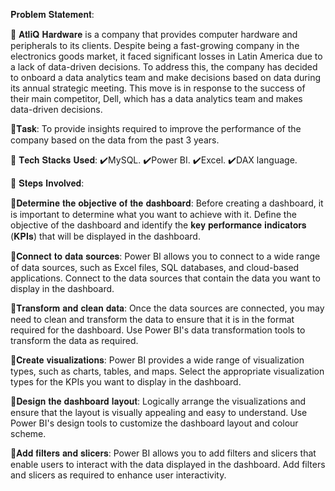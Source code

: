 
𝐏𝐫𝐨𝐛𝐥𝐞𝐦 𝐒𝐭𝐚𝐭𝐞𝐦𝐞𝐧𝐭:

🌟 𝐀𝐭𝐥𝐢𝐐 𝐇𝐚𝐫𝐝𝐰𝐚𝐫𝐞 is a company that provides computer hardware and peripherals to its clients. Despite being a fast-growing company in the electronics goods market, it faced significant losses in Latin America due to a lack of data-driven decisions. To address this, the company has decided to onboard a data analytics team and make decisions based on data during its annual strategic meeting. This move is in response to the success of their main competitor, Dell, which has a data analytics team and makes data-driven decisions.

🌟𝐓𝐚𝐬𝐤:
To provide insights required to improve the performance of the company based on the data from the past 3 years.

🌟 𝐓𝐞𝐜𝐡 𝐒𝐭𝐚𝐜𝐤𝐬 𝐔𝐬𝐞𝐝:
✔️MySQL.
✔️Power BI.
✔️Excel.
✔️DAX language.

🌟 𝐒𝐭𝐞𝐩𝐬 𝐈𝐧𝐯𝐨𝐥𝐯𝐞𝐝:

🔸𝐃𝐞𝐭𝐞𝐫𝐦𝐢𝐧𝐞 𝐭𝐡𝐞 𝐨𝐛𝐣𝐞𝐜𝐭𝐢𝐯𝐞 𝐨𝐟 𝐭𝐡𝐞 𝐝𝐚𝐬𝐡𝐛𝐨𝐚𝐫𝐝: Before creating a dashboard, it is important to determine what you want to achieve with it. Define the objective of the dashboard and identify the 𝐤𝐞𝐲 𝐩𝐞𝐫𝐟𝐨𝐫𝐦𝐚𝐧𝐜𝐞 𝐢𝐧𝐝𝐢𝐜𝐚𝐭𝐨𝐫𝐬 (𝐊𝐏𝐈𝐬) that will be displayed in the dashboard.

🔸𝐂𝐨𝐧𝐧𝐞𝐜𝐭 𝐭𝐨 𝐝𝐚𝐭𝐚 𝐬𝐨𝐮𝐫𝐜𝐞𝐬: Power BI allows you to connect to a wide range of data sources, such as Excel files, SQL databases, and cloud-based applications. Connect to the data sources that contain the data you want to display in the dashboard.

🔸𝐓𝐫𝐚𝐧𝐬𝐟𝐨𝐫𝐦 𝐚𝐧𝐝 𝐜𝐥𝐞𝐚𝐧 𝐝𝐚𝐭𝐚: Once the data sources are connected, you may need to clean and transform the data to ensure that it is in the format required for the dashboard. Use Power BI's data transformation tools to transform the data as required.

🔸𝐂𝐫𝐞𝐚𝐭𝐞 𝐯𝐢𝐬𝐮𝐚𝐥𝐢𝐳𝐚𝐭𝐢𝐨𝐧𝐬: Power BI provides a wide range of visualization types, such as charts, tables, and maps. Select the appropriate visualization types for the KPIs you want to display in the dashboard.

🔸𝐃𝐞𝐬𝐢𝐠𝐧 𝐭𝐡𝐞 𝐝𝐚𝐬𝐡𝐛𝐨𝐚𝐫𝐝 𝐥𝐚𝐲𝐨𝐮𝐭: Logically arrange the visualizations and ensure that the layout is visually appealing and easy to understand. Use Power BI's design tools to customize the dashboard layout and colour scheme.

🔸𝐀𝐝𝐝 𝐟𝐢𝐥𝐭𝐞𝐫𝐬 𝐚𝐧𝐝 𝐬𝐥𝐢𝐜𝐞𝐫𝐬: Power BI allows you to add filters and slicers that enable users to interact with the data displayed in the dashboard. Add filters and slicers as required to enhance user interactivity.



